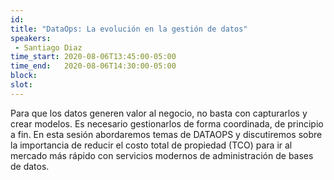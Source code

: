 ```yaml
---
id: 
title: "DataOps: La evolución en la gestión de datos"
speakers:
 - Santiago Diaz
time_start: 2020-08-06T13:45:00-05:00
time_end:   2020-08-06T14:30:00-05:00
block: 
slot: 
---
```


Para que los datos generen valor al negocio, no basta con capturarlos y crear modelos. Es necesario gestionarlos de forma coordinada, de principio a fin. En esta sesión abordaremos temas de DATAOPS y discutiremos sobre la importancia de reducir el costo total de propiedad (TCO) para ir al mercado más rápido con servicios modernos de administración de bases de datos.
